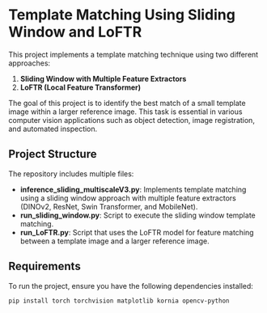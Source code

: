 # Template Matching Using Sliding Window and LoFTR

This project implements a template matching technique using two different approaches:
1. **Sliding Window with Multiple Feature Extractors**  
2. **LoFTR (Local Feature Transformer)**

The goal of this project is to identify the best match of a small template image within a larger reference image. This task is essential in various computer vision applications such as object detection, image registration, and automated inspection.

## Project Structure

The repository includes multiple files:
- **inference_sliding_multiscaleV3.py**: Implements template matching using a sliding window approach with multiple feature extractors (DINOv2, ResNet, Swin Transformer, and MobileNet).
- **run_sliding_window.py**: Script to execute the sliding window template matching.
- **run_LoFTR.py**: Script that uses the LoFTR model for feature matching between a template image and a larger reference image.

## Requirements

To run the project, ensure you have the following dependencies installed:
```bash
pip install torch torchvision matplotlib kornia opencv-python
